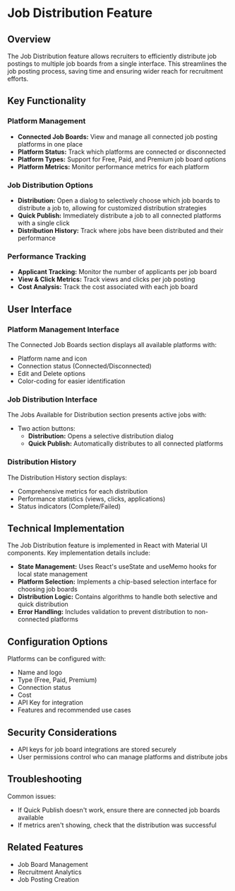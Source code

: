 # Job Distribution Feature

## Overview

The Job Distribution feature allows recruiters to efficiently distribute job postings to multiple job boards from a single interface. This streamlines the job posting process, saving time and ensuring wider reach for recruitment efforts.

## Key Functionality

### Platform Management

- **Connected Job Boards:** View and manage all connected job posting platforms in one place
- **Platform Status:** Track which platforms are connected or disconnected
- **Platform Types:** Support for Free, Paid, and Premium job board options
- **Platform Metrics:** Monitor performance metrics for each platform

### Job Distribution Options

- **Distribution:** Open a dialog to selectively choose which job boards to distribute a job to, allowing for customized distribution strategies
- **Quick Publish:** Immediately distribute a job to all connected platforms with a single click
- **Distribution History:** Track where jobs have been distributed and their performance

### Performance Tracking

- **Applicant Tracking:** Monitor the number of applicants per job board
- **View & Click Metrics:** Track views and clicks per job posting
- **Cost Analysis:** Track the cost associated with each job board

## User Interface

### Platform Management Interface

The Connected Job Boards section displays all available platforms with:
- Platform name and icon
- Connection status (Connected/Disconnected)
- Edit and Delete options
- Color-coding for easier identification

### Job Distribution Interface

The Jobs Available for Distribution section presents active jobs with:
- Two action buttons:
  - **Distribution:** Opens a selective distribution dialog
  - **Quick Publish:** Automatically distributes to all connected platforms

### Distribution History

The Distribution History section displays:
- Comprehensive metrics for each distribution
- Performance statistics (views, clicks, applications)
- Status indicators (Complete/Failed)

## Technical Implementation

The Job Distribution feature is implemented in React with Material UI components. Key implementation details include:

- **State Management:** Uses React's useState and useMemo hooks for local state management
- **Platform Selection:** Implements a chip-based selection interface for choosing job boards
- **Distribution Logic:** Contains algorithms to handle both selective and quick distribution
- **Error Handling:** Includes validation to prevent distribution to non-connected platforms

## Configuration Options

Platforms can be configured with:
- Name and logo
- Type (Free, Paid, Premium)
- Connection status
- Cost
- API Key for integration
- Features and recommended use cases

## Security Considerations

- API keys for job board integrations are stored securely
- User permissions control who can manage platforms and distribute jobs

## Troubleshooting

Common issues:
- If Quick Publish doesn't work, ensure there are connected job boards available
- If metrics aren't showing, check that the distribution was successful

## Related Features

- Job Board Management
- Recruitment Analytics
- Job Posting Creation 